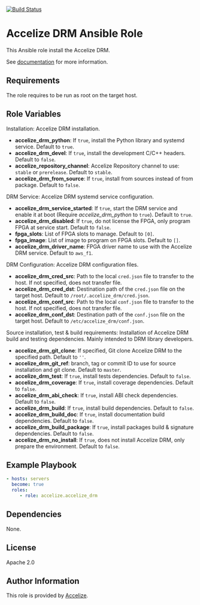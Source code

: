 [![Build Status](https://travis-ci.org/Accelize/ansible-role-accelize-drm.svg?branch=master)](https://travis-ci.org/Accelize/ansible-role-ansible-drm)

Accelize DRM Ansible Role
=========================

This Ansible role install the Accelize DRM.

See [documentation](http://accelize.com/docs) for more information.

Requirements
------------

The role requires to be run as root on the target host.

Role Variables
--------------

Installation:
Accelize DRM installation.
* **accelize_drm_python**: If `true`, install the Python library and systemd service. Default to `true`.
* **accelize_drm_devel**: If `true`, install the development C/C++ headers. Default to `false`.
* **accelize_repository_channel**: Accelize Repository channel to use: `stable` or `prerelease`. Default to `stable`.
* **accelize_drm_from_source**: If `true`, install from sources instead of from package. Default to `false`.

DRM Service:
Accelize DRM systemd service configuration.
* **accelize_drm_service_started**: If `true`, start the DRM service and enable it at boot (Require *accelize_drm_python* to `true`). Default to `true`.
* **accelize_drm_disabled**: If `true`, do not license the FPGA, only program FPGA at service start. Default to `false`.
* **fpga_slots**: List of FPGA slots to manage. Default to `[0]`.
* **fpga_image**: List of image to program on FPGA slots. Default to `[]`.
* **accelize_drm_driver_name**: FPGA driver name to use with the Accelize DRM service. Default to `aws_f1`.

DRM Configuration:
Accelize DRM configuration files.
* **accelize_drm_cred_src**: Path to the local `cred.json` file to transfer to the host. If not specified, does not transfer file.
* **accelize_drm_cred_dst**: Destination path of the `cred.json` file on the target host. Default to `/root/.accelize_drm/cred.json`.
* **accelize_drm_conf_src**: Path to the local `conf.json` file to transfer to the host. If not specified, does not transfer file.
* **accelize_drm_conf_dst**: Destination path of the `conf.json` file on the target host. Default to `/etc/accelize_drm/conf.json`.

Source installation, test & build requirements:
Installation of Accelize DRM build and testing dependencies. Mainly intended to DRM library developers.
* **accelize_drm_git_clone**: If specified, Git clone Accelize DRM to the specified path. Default to `''`.
* **accelize_drm_git_ref**: branch, tag or commit ID to use for source installation and git clone. Default to `master`.
* **accelize_drm_test**: If `true`, install tests dependencies. Default to `false`.
* **accelize_drm_coverage**: If `true`, install coverage dependencies. Default to `false`.
* **accelize_drm_abi_check**: If `true`, install ABI check dependencies. Default to `false`.
* **accelize_drm_build**: If `true`, install build dependencies. Default to `false`.
* **accelize_drm_build_doc**: If `true`, install documentation build dependencies. Default to `false`.
* **accelize_drm_build_package**: If `true`, install packages build & signature dependencies. Default to `false`.
* **accelize_drm_no_install**: If `true`, does not install Accelize DRM, only prepare the environment. Default to `false`.

Example Playbook
----------------

```yaml
- hosts: servers
  become: true  
  roles:
     - role: accelize.accelize_drm
```

Dependencies
------------

None.

License
-------

Apache 2.0

Author Information
------------------

This role is provided by [Accelize](https://www.accelize.com).
